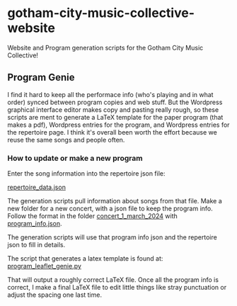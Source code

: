 # gotham-city-music-collective-website
Website and Program generation scripts for the Gotham City Music Collective!

## Program Genie

I find it hard to keep all the performace info (who's playing and in what order) synced between program copies and web stuff.
But the Wordpress graphical interface editor makes copy and pasting really rough, so these scripts are ment to generate
a LaTeX template for the paper program (that makes a pdf), Wordpress entries for the program, and Wordpress entries for the repertoire page.
I think it's overall been worth the effort because we reuse the same songs and people often.

### How to update or make a new program

Enter the song information into the repertoire json file:

[repertoire_data.json](gcmc_program_genie%2Frepertoire_data.json)

The generation scripts pull information about songs from that file.
Make a new folder for a new concert, with a json file to keep the program info.
Follow the format in the folder [concert_1_march_2024](concert_1_march_2024) with [program_info.json](concert_1_march_2024%2Fprogram_info.json).

The generation scripts will use that program info json and the repertoire json to fill in details.

The script that generates a latex template is found at:
[program_leaflet_genie.py](gcmc_program_genie%2Fprogram_leaflet_genie.py)

That will output a roughly correct LaTeX file.
Once all the program info is correct, I make a final LaTeX file to edit little things like stray punctuation or adjust the spacing one last time.
